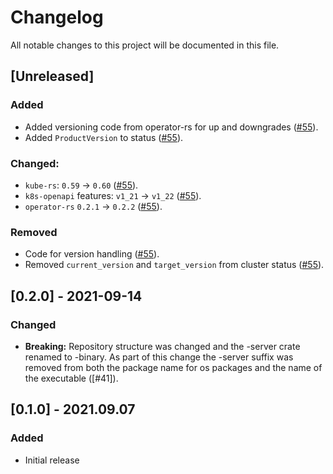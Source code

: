 # Changelog

All notable changes to this project will be documented in this file.

## [Unreleased]

### Added
- Added versioning code from operator-rs for up and downgrades ([#55]).
- Added `ProductVersion` to status ([#55]).

### Changed:
- `kube-rs`: `0.59` → `0.60` ([#55]).
- `k8s-openapi` features: `v1_21` → `v1_22` ([#55]).
- `operator-rs` `0.2.1` → `0.2.2` ([#55]).

### Removed
- Code for version handling ([#55]).
- Removed `current_version` and `target_version` from cluster status ([#55]).

[#61]: https://github.com/stackabletech/monitoring-operator/pull/61
[#55]: https://github.com/stackabletech/monitoring-operator/pull/55

## [0.2.0] - 2021-09-14

### Changed
- **Breaking:** Repository structure was changed and the -server crate renamed to -binary. As part of this change the -server suffix was removed from both the package name for os packages and the name of the executable ([#41]).

## [0.1.0] - 2021.09.07

### Added

- Initial release
